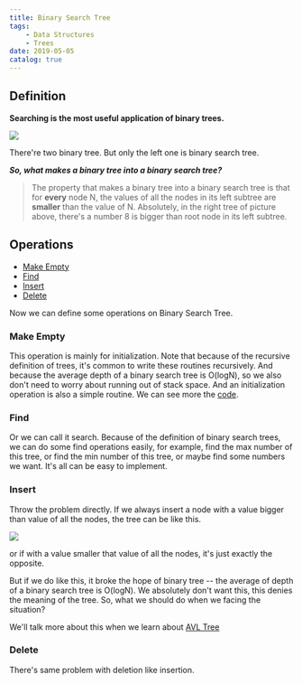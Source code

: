 ```yaml
---
title: Binary Search Tree
tags:
    - Data Structures
    - Trees
date: 2019-05-05
catalog: true
---
```


## Definition

**Searching is the most useful application of binary trees.**

![](https://sherlockblaze.com/resources/img/cs/trees/what_is_binary_search_tree.png)

There're two binary tree. But only the left one is binary search tree.

***So, what makes a binary tree into a binary search tree?***

> The property that makes a binary tree into a binary search tree is that for **every** node N, the values of all the nodes in its left subtree are **smaller** than the value of N.
> Absolutely, in the right tree of picture above, there's a number 8 is bigger than root node in its left subtree.

## Operations

- [Make Empty](#make-empty)
- [Find](#find)
- [Insert](#Insert)
- [Delete](#Delete)

Now we can define some operations on Binary Search Tree.

### Make Empty

This operation is mainly for initialization. Note that because of the recursive definition of trees, it's common to write these routines recursively. And because the average depth of a binary search tree is O(logN), so we also don't need to worry about running out of stack space. And an initialization operation is also a simple routine. We can see more the [code](../../trees/binary_search_trees.h).

### Find

Or we can call it search. Because of the definition of binary search trees, we can do some find operations easily, for example, find the max number of this tree, or find the min number of this tree, or maybe find some numbers we want. It's all can be easy to implement.

### Insert

Throw the problem directly. If we always insert a node with a value bigger than value of all the nodes,  the tree can be like this.

![](https://sherlockblaze.com/resources/img/cs/trees/tree_with_2_much_big_value.png)

or if with a value smaller that value of all the nodes, it's just exactly the opposite.

But if we do like this, it broke the hope of binary tree -- the average of depth of a binary search tree is O(logN). We absolutely don't want this, this denies the meaning of the tree. So, what we should do when we facing the situation?

We'll talk more about this when we learn about [AVL Tree](https://sherlockblaze.com/2019/05/05/basic/data-structure/trees/AvlTree)

### Delete

There's same problem with deletion like insertion.

